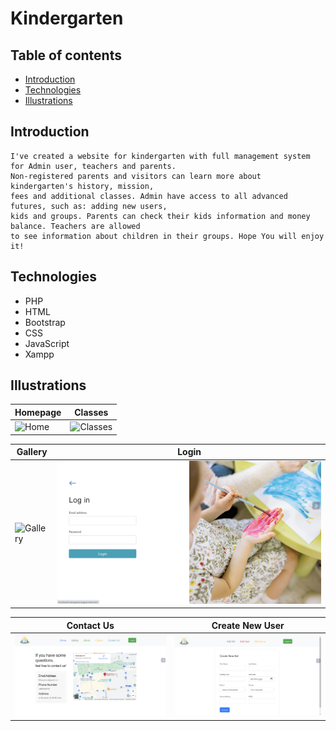 # Kindergarten
## Table of contents
* [Introduction](#introduction)
* [Technologies](#technologies)
* [Illustrations](#illustrations)

## Introduction
    I've created a website for kindergarten with full management system for Admin user, teachers and parents.
    Non-registered parents and visitors can learn more about kindergarten's history, mission, 
    fees and additional classes. Admin have access to all advanced futures, such as: adding new users,
    kids and groups. Parents can check their kids information and money balance. Teachers are allowed
    to see information about children in their groups. Hope You will enjoy it! 
    
## Technologies
* PHP
* HTML
* Bootstrap
* CSS
* JavaScript
* Xampp

## Illustrations
|  Homepage         |       Classes |
| ------------------ | --------------- |
|![Home](./start.png)| ![Classes](./classes.png)|

| Gallery             |        Login   |
| ------------------ | --------------- |
| ![Gallery](./signup.png) | ![Login](./login.png) |

| Contact Us         |         Create New User |
| ------------------ | --------------- |
|![Contact](./contact.png)| ![Create](./create.png)|


